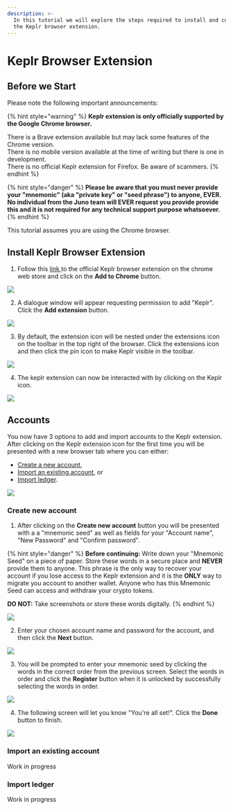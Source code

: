 ```yaml
---
description: >-
  In this tutorial we will explore the steps required to install and configure
  the Keplr browser extension.
---
```


# Keplr Browser Extension

## Before we Start

Please note the following important announcements:

{% hint style="warning" %}
**Keplr extension is only officially supported by the Google Chrome browser.**

There is a Brave extension available but may lack some features of the Chrome version.   
There is no mobile version available at the time of writing but there is one in development.   
There is no official Keplr extension for Firefox. Be aware of scammers.
{% endhint %}

{% hint style="danger" %}
**Please be aware that you must never provide your "mnemonic" \(aka "private key" or "seed phrase"\) to anyone, EVER. No individual from the Juno team will EVER request you provide provide this and it is not required for any technical support purpose whatsoever.**
{% endhint %}

This tutorial assumes you are using the Chrome browser.

## **Install Keplr Browser Extension**

1. Follow this [link ](https://chrome.google.com/webstore/detail/keplr/dmkamcknogkgcdfhhbddcghachkejeap?hl=en)to the official Keplr browser extension on the chrome web store and click on the **Add to Chrome** button.

![](../../.gitbook/assets/image%20%287%29.png)

2. A dialogue window will appear requesting permission to add "Keplr". Click the **Add extension** button.

![](../../.gitbook/assets/image%20%282%29.png)

3. By default, the extension icon will be nested under the extensions icon on the toolbar in the top right of the browser. Click the extensions icon and then click the pin icon to make Keplr visible in the toolbar.

![](../../.gitbook/assets/image%20%284%29.png)

4. The keplr extension can now be interacted with by clicking on the Keplr icon.

![](../../.gitbook/assets/image%20%285%29.png)

## Accounts

You now have 3 options to add and import accounts to the Keplr extension. After clicking on the Keplr extension icon for the first time you will be presented with a new browser tab where you can either:

* [Create a new account](keplr-browser-extension.md#create-new-account),
* [Import an existing account](keplr-browser-extension.md#import-an-existing-account), or
* [Import ledger](keplr-browser-extension.md#import-ledger).

![](../../.gitbook/assets/image%20%283%29.png)

### Create new account

1. After clicking on the **Create new account** button you will be presented with a a "mnemonic seed" as well as fields for your "Account name", "New Password" and "Confirm password".

{% hint style="danger" %}
**Before continuing:** Write down your "Mnemonic Seed" on a piece of paper. Store these words in a secure place and **NEVER** provide them to anyone. This phrase is the only way to recover your account if you lose access to the Keplr extension and it is the **ONLY** way to migrate you account to another wallet. Anyone who has this Mnemonic Seed can access and withdraw your crypto tokens.

**DO NOT:** Take screenshots or store these words digitally.
{% endhint %}

![](../../.gitbook/assets/image%20%286%29.png)

2. Enter your chosen account name and password for the account, and then click the **Next** button.

![](../../.gitbook/assets/image%20%289%29.png)

3. You will be prompted to enter your mnemonic seed by clicking the words in the correct order from the previous screen. Select the words in order and click the **Register** button when it is unlocked by successfully selecting the words in order.

![](../../.gitbook/assets/image%20%288%29.png)

4. The following screen will let you know "You're all set!". Click the **Done** button to finish.

![](../../.gitbook/assets/image.png)

### Import an existing account

Work in progress

### Import ledger

Work in progress



